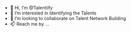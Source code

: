 - 👋 Hi, I’m @Talentiify
- 👀 I’m interested in Identifying the Talents
- 💞️ I’m looking to collaborate on Talent Network Building
- 📫 Reach me by ...

<!---
Talentiify/Talentiify is a ✨ special ✨ repository because its `README.md` (this file) appears on your GitHub profile.
You can click the Preview link to take a look at your changes.
--->

